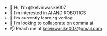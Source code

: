- 👋 Hi, I’m @kelvinwasike007
- 👀 I’m interested in AI AND ROBOTICS
- 🌱 I’m currently learning verilog
- 💞️ I’m looking to collaborate on comma.ai
- 📫 Reach me at kelvinwasike007@gmail.com

<!---
kelvinwasike007/kelvinwasike007 is a ✨ special ✨ repository because its `README.md` (this file) appears on your GitHub profile.
You can click the Preview link to take a look at your changes.
--->
